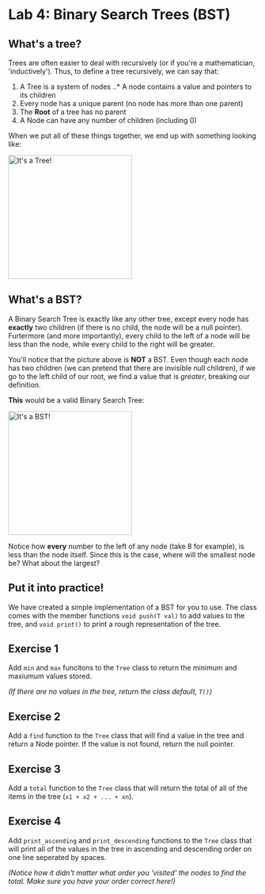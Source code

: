 Lab 4: Binary Search Trees (BST)
================

What's a tree?
--------------
Trees are often easier to deal with recursively (or if you're a mathematician, 'inductively').
Thus, to define a tree recursively, we can say that:

1. A Tree is a system of nodes
..* A node contains a value and pointers to its children
2. Every node has a unique parent (no node has more than one parent)
3. The **Root** of a tree has no parent
4. A Node can have any number of children (including 0)

When we put all of these things together, we end up with something looking like:

<img src="http://upload.wikimedia.org/wikipedia/commons/thumb/f/f7/Binary_tree.svg/220px-Binary_tree.svg.png" alt="It's a Tree!" style="width: 250px;"/>


What's a BST?
-------------
A Binary Search Tree is exactly like any other tree, except every node has **exactly** two children (if there is no child, the node will be a null pointer).
Furtermore (and more importantly), every child to the left of a node will be less than the node, while every child to the right will be greater.

You'll notice that the picture above is **NOT** a BST. Even though each node has two children (we can pretend that there are invisible null children), if we go to the left child of our root, we find a value that is *greater*, breaking our definition.

**This** would be a valid Binary Search Tree:

<img src="http://upload.wikimedia.org/wikipedia/commons/thumb/d/da/Binary_search_tree.svg/2000px-Binary_search_tree.svg.png" alt="It's a BST!" style="width: 250px;"/>

Notice how **every** number to the left of any node (take 8 for example), is less than the node itself. Since this is the case, where will the smallest node be? What about the largest?

Put it into practice!
---------------------
We have created a simple implementation of a BST for you to use. The class comes with the member functions `void push(T val)` to add values to the tree, and `void print()` to print a rough representation of the tree.

Exercise 1
----------
Add `min` and `max` funcitons to the `Tree` class to return the minimum and maxiumum values stored.

*(If there are no values in the tree, return the class default, `T()`)*

Exercise 2
----------
Add a `find` function to the `Tree` class that will find a value in the tree and return a Node pointer. If the value is not found, return the null pointer.

Exercise 3
----------
Add a `total` function to the `Tree` class that will return the total of all of the items in the tree (`x1 + x2 + ... + xn`).

Exercise 4
----------
Add `print_ascending` and `print_descending` functions to the `Tree` class that will print all of the values in the tree in ascending and descending order on one line seperated by spaces.

*(Notice how it didn't matter what order you 'visited' the nodes to find the total. Make sure you have your order correct here!)*
